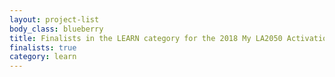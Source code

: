 ```yaml
---
layout: project-list
body_class: blueberry
title: Finalists in the LEARN category for the 2018 My LA2050 Activation Challenge
finalists: true
category: learn
---
```

